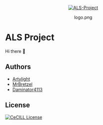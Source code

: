 <p align="center">
  <a href="https://youtu.be/dQw4w9WgXcQ" target="_blank"><img src="https://avatars.githubusercontent.com/u/62799760?s=200&v=4" alt="ALS-Project" title="Click 🤔"/></a>
</p>
<p align="center">logo.png</p>


# ALS Project

Hi there 👋


## Authors

- [Artylight](https://www.github.com/Artylight)
- [MrBretzel](https://www.github.com/MrBretze)
- [Daminator4113](https://www.github.com/daminator4113)


## License

[![CeCILL License](https://img.shields.io/badge/License-CeCILL-green.svg)](http://www.cecill.info/licences/Licence_CeCILL_V2.1-en.txt)


<!--

**Here are some ideas to get you started:**

🙋‍♀️ A short introduction - what is your organization all about?
🌈 Contribution guidelines - how can the community get involved?
👩‍💻 Useful resources - where can the community find your docs? Is there anything else the community should know?
🍿 Fun facts - what does your team eat for breakfast?
🧙 Remember, you can do mighty things with the power of [Markdown](https://docs.github.com/github/writing-on-github/getting-started-with-writing-and-formatting-on-github/basic-writing-and-formatting-syntax)
-->
